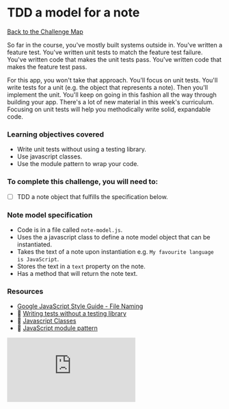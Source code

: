# TDD a model for a note

[Back to the Challenge Map](00_challenge_track.md)

So far in the course, you've mostly built systems outside in.  You've written a feature test. You've written unit tests to match the feature test failure.  You've written code that makes the unit tests pass.  You've written code that makes the feature test pass.

For this app, you won't take that approach.  You'll focus on unit tests.  You'll write tests for a unit (e.g. the object that represents a note). Then you'll implement the unit.  You'll keep on going in this fashion all the way through building your app.  There's a lot of new material in this week's curriculum.  Focusing on unit tests will help you methodically write solid, expandable code.

### Learning objectives covered

- Write unit tests without using a testing library.
- Use javascript classes.
- Use the module pattern to wrap your code.

### To complete this challenge, you will need to:

- [ ] TDD a note object that fulfills the specification below.

### Note model specification

- Code is in a file called `note-model.js`.
- Uses the a javascript class to define a note model object that can be instantiated.
- Takes the text of a note upon instantiation e.g. `My favourite language is JavaScript`.
- Stores the text in a `text` property on the note.
- Has a method that will return the note text.

### Resources

- [Google JavaScript Style Guide - File Naming](https://google.github.io/styleguide/jsguide.html#file-name)
- :pill: [Writing tests without a testing library](https://github.com/makersacademy/course/blob/master/pills/writing_tests_without_a_testing_library.md)
- :pill: [Javascript Classes](https://github.com/makersacademy/course/blob/master/pills/js_classes.md)
- :pill: [JavaScript module pattern](https://github.com/makersacademy/course/blob/master/pills/javascript_module_pattern.md)


![Tracking pixel](https://githubanalytics.herokuapp.com/course/further_javascript/01_note_model.md)
